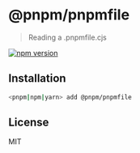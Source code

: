 # @pnpm/pnpmfile

> Reading a .pnpmfile.cjs

[![npm version](https://img.shields.io/npm/v/@pnpm/pnpmfile.svg)](https://www.npmjs.com/package/@pnpm/pnpmfile)

## Installation

```sh
<pnpm|npm|yarn> add @pnpm/pnpmfile
```

## License

MIT
